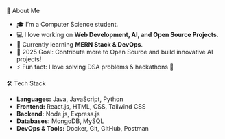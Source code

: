 🚀 About Me  
- 🎓 I’m a Computer Science student.  
- 💻 I love working on **Web Development, AI, and Open Source Projects**.  
- 🌱 Currently learning **MERN Stack & DevOps**.  
- 🎯 2025 Goal: Contribute more to Open Source and build innovative AI projects!  
- ⚡ Fun fact: I love solving DSA problems & hackathons 🚀  

 🛠️ Tech Stack
- **Languages:** Java, JavaScript, Python  
- **Frontend:** React.js, HTML, CSS, Tailwind CSS  
- **Backend:** Node.js, Express.js  
- **Databases:** MongoDB, MySQL  
- **DevOps & Tools:** Docker, Git, GitHub, Postman  
